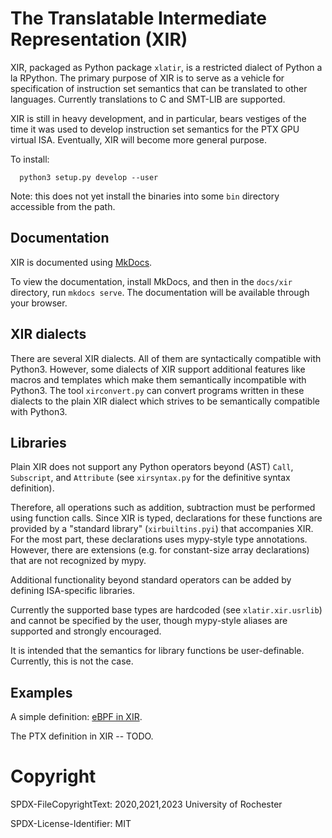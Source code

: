 # The Translatable Intermediate Representation (XIR)

XIR, packaged as Python package `xlatir`, is a restricted dialect of
Python a la RPython. The primary purpose of XIR is to serve as a
vehicle for specification of instruction set semantics that can be
translated to other languages. Currently translations to C and SMT-LIB
are supported.

XIR is still in heavy development, and in particular, bears vestiges
of the time it was used to develop instruction set semantics for the
PTX GPU virtual ISA. Eventually, XIR will become more general purpose.

To install:

```
  python3 setup.py develop --user
```

Note: this does not yet install the binaries into some `bin` directory
accessible from the path.

## Documentation

XIR is documented using [MkDocs](https://www.mkdocs.org/).

To view the documentation, install MkDocs, and then in the `docs/xir`
directory, run `mkdocs serve`. The documentation will be available
through your browser.

## XIR dialects

There are several XIR dialects. All of them are syntactically
compatible with Python3. However, some dialects of XIR support
additional features like macros and templates which make them
semantically incompatible with Python3. The tool `xirconvert.py` can
convert programs written in these dialects to the plain XIR dialect
which strives to be semantically compatible with Python3.

## Libraries

Plain XIR does not support any Python operators beyond (AST) `Call`,
`Subscript`, and `Attribute` (see `xirsyntax.py` for the definitive
syntax definition).

Therefore, all operations such as addition, subtraction must be
performed using function calls. Since XIR is typed, declarations for
these functions are provided by a "standard library" (`xirbuiltins.pyi`)
that accompanies XIR. For the most part, these declarations uses
mypy-style type annotations. However, there are extensions (e.g. for
constant-size array declarations) that are not recognized by mypy.

Additional functionality beyond standard operators can be added by
defining ISA-specific libraries.

Currently the supported base types are hardcoded (see
`xlatir.xir.usrlib`) and cannot be specified by the user, though
mypy-style aliases are supported and strongly encouraged.

It is intended that the semantics for library functions be
user-definable. Currently, this is not the case.


## Examples

A simple definition: [eBPF in XIR](https://github.com/pyxis-roc/ebpf-xir).

The PTX definition in XIR -- TODO.

# Copyright

SPDX-FileCopyrightText: 2020,2021,2023 University of Rochester

SPDX-License-Identifier: MIT

